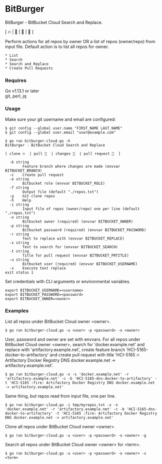 # BitBurger
BitBurger - BitBucket Cloud Search and Replace.

 [ 🔥 | 🍟 | 🍺 | 🍔 ]

Perform actions for all repos by owner OR a list of repos (owner/repo) from input file.
Default action is to list all repos for owner.

	* List
	* Search
	* Search and Replace
	* Create Pull Requests


### Requires

Go v1.13.1 or later  
git, perl, jq  

### Usage

Make sure your git username and email are configured:

```
$ git config --global user.name "FIRST_NAME LAST_NAME"  
$ git config --global user.email "user@example.com"  
```

```
$ go run bitburger-cloud.go -h
BitBurger - BitBucket Cloud Search and Replace

[ clone 🔥  | pull 🍟  | changes 🍺  | pull request 🍔  ]

  -b string
    	Feature branch where changes are made (envvar BITBUCKET_BRANCH)
  -c	Create pull request
  -e string
    	Bitbucket role (envvar BITBUCKET_ROLE)
  -f string
    	Output file (default "./repos.txt")
  -g	Git clone repos
  -h	Help
  -i string
    	Input file of repos (owner/repo) one per line (default "./repos.txt")
  -o string
    	Bitbucket owner (required) (envvar BITBUCKET_OWNER)
  -p string
    	Bitbucket password (required) (envvar BITBUCKET_PASSWORD)
  -r string
    	Text to replace with (envvar BITBUCKET_REPLACE)
  -s string
    	Text to search for (envvar BITBUCKET_SEARCH)
  -t string
    	Title for pull request (envvar BITBUCKET_PRTITLE)
  -u string
    	Bitbucket user (required) (envvar BITBUCKET_USERNAME)
  -x	Execute text replace
exit status 1
```


Set credentials with CLI arguments or environmental variables.

```
export BITBUCKET_USERNAME=<username>
export BITBUCKET_PASSWORD=<password>
export BITBUCKET_OWNER=<owner>
```

### Examples

List all repos under BitBucket Cloud owner \<owner\>.

```
$ go run bitburger-cloud.go -u <user> -p <password> -o <owner>
```

User, password and owner are set with envvars.  For all repos under BitBucket Cloud owner \<owner\>, search for 'docker.example.net' and replace with 'artifactory.example.net', create feature branch 'HCI-5165-docker-to-artifactory' and create pull request with title 'HCI-5165 :fire: Artifactory Docker Registry DNS docker.example.net -> artifactory.example.net'.

```
$ go run bitburger-cloud.go -x -s 'docker.example.net' -r 'artifactory.example.net' -c -b 'HCI-5165-dns-docker-to-artifactory' -t 'HCI-5165 :fire: Artifactory Docker Registry DNS docker.example.net -> artifactory.example.net'
```

Same thing, but repos read from input file, one per line.

```
$ go run bitburger-cloud.go -i tmp/myrepos.txt -x -s 'docker.example.net' -r 'artifactory.example.net' -c -b 'HCI-5165-dns-docker-to-artifactory' -t 'HCI-5165 :fire: Artifactory Docker Registry DNS docker.example.net -> artifactory.example.net'
```

Clone all repos under BitBucket Cloud owner \<owner\>.

```
$ go run bitburger-cloud.go -u <user> -p <password> -o <owner> -g
```

Search all repos under BitBucket Cloud owner \<owner\> for \<term\>.

```
$ go run bitburger-cloud.go -u <user> -p <password> -o <owner> -s <term>
```
